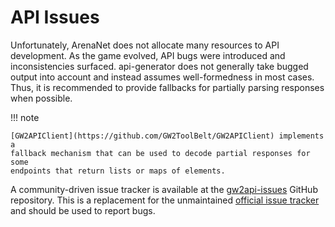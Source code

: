 # API Issues

Unfortunately, ArenaNet does not allocate many resources to API development. As
the game evolved, API bugs were introduced and inconsistencies surfaced.
api-generator does not generally take bugged output into account and instead
assumes well-formedness in most cases. Thus, it is recommended to provide
fallbacks for partially parsing responses when possible.

!!! note

    [GW2APIClient](https://github.com/GW2ToolBelt/GW2APIClient) implements a
    fallback mechanism that can be used to decode partial responses for some
    endpoints that return lists or maps of elements.

A community-driven issue tracker is available at the [gw2api-issues](https://github.com/gw2-api/issues)
GitHub repository. This is a replacement for the unmaintained [official issue tracker](https://github.com/arenanet/api-cdi)
and should be used to report bugs.